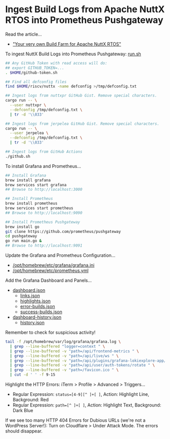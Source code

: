 # Ingest Build Logs from Apache NuttX RTOS into Prometheus Pushgateway

Read the article...

- ["Your very own Build Farm for Apache NuttX RTOS"](https://lupyuen.codeberg.page/articles/ci2.html)

To ingest NuttX Build Logs into Prometheus Pushgateway: [run.sh](run.sh)

```bash
## Any GitHub Token with read access will do:
## export GITHUB_TOKEN=...
. $HOME/github-token.sh

## Find all defconfig files
find $HOME/riscv/nuttx -name defconfig >/tmp/defconfig.txt

## Ingest logs from nuttxpr GitHub Gist. Remove special characters.
cargo run -- \
  --user nuttxpr \
  --defconfig /tmp/defconfig.txt \
  | tr -d '\\033'

## Ingest logs from jerpelea GitHub Gist. Remove special characters.
cargo run -- \
  --user jerpelea \
  --defconfig /tmp/defconfig.txt \
  | tr -d '\\033'

## Ingest logs from GitHub Actions
./github.sh
```

To install Grafana and Prometheus...

```bash
## Install Grafana
brew install grafana
brew services start grafana
## Browse to http://localhost:3000

## Install Prometheus
brew install prometheus
brew services start prometheus
## Browse to http://localhost:9090

## Install Prometheus Pushgateway
brew install go
git clone https://github.com/prometheus/pushgateway
cd pushgateway
go run main.go &
## Browse to http://localhost:9091
```

Update the Grafana and Prometheus Configuration...
- [/opt/homebrew/etc/grafana/grafana.ini](grafana.ini)
- [/opt/homebrew/etc/prometheus.yml](prometheus.yml)

Add the Grafana Dashboard and Panels...
- [dashboard.json](dashboard.json)
  - [links.json](links.json)
  - [highlights.json](highlights.json)
  - [error-builds.json](error-builds.json)
  - [success-builds.json](success-builds.json)
- [dashboard-history.json](dashboard-history.json)
  - [history.json](history.json)

Remember to check for suspicious activity!

```bash
tail -f /opt/homebrew/var/log/grafana/grafana.log \
  | grep --line-buffered "logger=context " \
  | grep --line-buffered -v "path=/api/frontend-metrics " \
  | grep --line-buffered -v "path=/api/live/ws " \
  | grep --line-buffered -v "path=/api/plugins/grafana-lokiexplore-app/settings " \
  | grep --line-buffered -v "path=/api/user/auth-tokens/rotate " \
  | grep --line-buffered -v "path=/favicon.ico " \
  | cut -d ' ' -f 9-15
```

Highlight the HTTP Errors: iTerm > Profile > Advanced > Triggers...
- Regular Expression: `status=[4-9][^ ]+[ ]`, Action: Highlight Line, Background: Red
- Regular Expression: `path=[^ ]+[ ]`, Action: Highlight Text, Background: Dark Blue

If we see too many HTTP 404 Errors for Dubious URLs (we're not a WordPress Server!): Turn on Cloudflare > Under Attack Mode. The errors should disappear.
